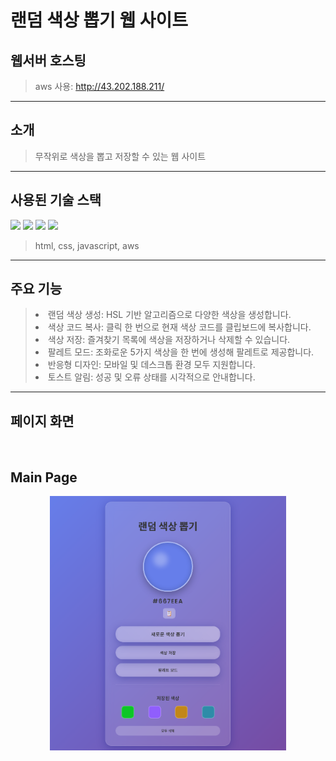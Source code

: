 # 랜덤 색상 뽑기 웹 사이트

## 웹서버 호스팅

> aws 사용: http://43.202.188.211/

---

## 소개

> 무작위로 색상을 뽑고 저장할 수 있는 웹 사이트

---

## 사용된 기술 스택

<p>
    <img src="https://cdn.jsdelivr.net/gh/devicons/devicon@latest/icons/html5/html5-original.svg" width = "7%"/>
    <img src="https://cdn.jsdelivr.net/gh/devicons/devicon@latest/icons/css3/css3-original.svg" width = "7%"/>
    <img src="https://cdn.jsdelivr.net/gh/devicons/devicon@latest/icons/javascript/javascript-original.svg" width = "7%"/>
    <img src="https://cdn.jsdelivr.net/gh/devicons/devicon@latest/icons/amazonwebservices/amazonwebservices-original-wordmark.svg" width = "7%"/>
</p>

> html, css, javascript, aws

---

## 주요 기능

> <li>랜덤 색상 생성: HSL 기반 알고리즘으로 다양한 색상을 생성합니다. <br>
> <li>색상 코드 복사: 클릭 한 번으로 현재 색상 코드를 클립보드에 복사합니다. <br>
> <li>색상 저장: 즐겨찾기 목록에 색상을 저장하거나 삭제할 수 있습니다. <br>
> <li>팔레트 모드: 조화로운 5가지 색상을 한 번에 생성해 팔레트로 제공합니다. <br>
> <li>반응형 디자인: 모바일 및 데스크톱 환경 모두 지원합니다. <br>
> <li>토스트 알림: 성공 및 오류 상태를 시각적으로 안내합니다.

---

## 페이지 화면

<br>

## Main Page

<p align="center">
    <img src ="./readme/Main page.png" width="75%">
<p>

